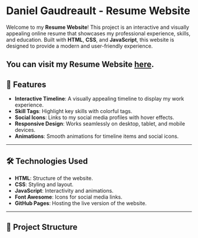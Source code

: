 # Daniel Gaudreault - Resume Website

Welcome to my **Resume Website**! This project is an interactive and visually appealing online resume that showcases my professional experience, skills, and education. Built with **HTML**, **CSS**, and **JavaScript**, this website is designed to provide a modern and user-friendly experience.

You can visit my Resume Website [here](https://danielgaudreault.github.io/DanielsGaudreaultResume/).
---

## 🚀 Features

- **Interactive Timeline**: A visually appealing timeline to display my work experience.
- **Skill Tags**: Highlight key skills with colorful tags.
- **Social Icons**: Links to my social media profiles with hover effects.
- **Responsive Design**: Works seamlessly on desktop, tablet, and mobile devices.
- **Animations**: Smooth animations for timeline items and social icons.

---

## 🛠️ Technologies Used

- **HTML**: Structure of the website.
- **CSS**: Styling and layout.
- **JavaScript**: Interactivity and animations.
- **Font Awesome**: Icons for social media links.
- **GitHub Pages**: Hosting the live version of the website.

---

## 📂 Project Structure
